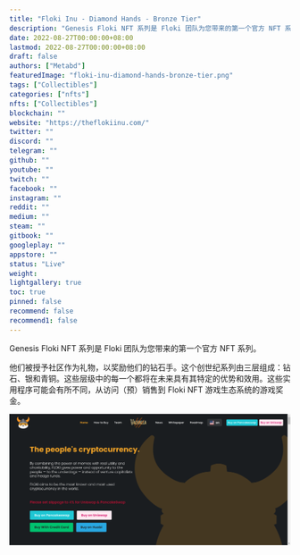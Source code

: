 ```yaml
---
title: "Floki Inu - Diamond Hands - Bronze Tier"
description: "Genesis Floki NFT 系列是 Floki 团队为您带来的第一个官方 NFT 系列。"
date: 2022-08-27T00:00:00+08:00
lastmod: 2022-08-27T00:00:00+08:00
draft: false
authors: ["Metabd"]
featuredImage: "floki-inu-diamond-hands-bronze-tier.png"
tags: ["Collectibles"]
categories: ["nfts"]
nfts: ["Collectibles"]
blockchain: ""
website: "https://theflokiinu.com/"
twitter: ""
discord: ""
telegram: ""
github: ""
youtube: ""
twitch: ""
facebook: ""
instagram: ""
reddit: ""
medium: ""
steam: ""
gitbook: ""
googleplay: ""
appstore: ""
status: "Live"
weight: 
lightgallery: true
toc: true
pinned: false
recommend: false
recommend1: false
---
```

Genesis Floki NFT 系列是 Floki 团队为您带来的第一个官方 NFT 系列。

他们被授予社区作为礼物，以奖励他们的钻石手。这个创世纪系列由三层组成：钻石、银和青铜。这些层级中的每一个都将在未来具有其特定的优势和效用。这些实用程序可能会有所不同，从访问（预）销售到 Floki NFT 游戏生态系统的游戏奖金。

![nft](41342312.png)